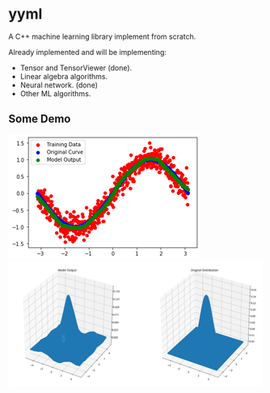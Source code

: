 yyml
====

A C++ machine learning library implement from scratch.

Already implemented and will be implementing:
- Tensor and TensorViewer (done).
- Linear algebra algorithms.
- Neural network. (done)
- Other ML algorithms.

Some Demo
---
![1D-y=Sin(x)](fig/sin.png)
![2D-MultiVariate Normal](fig/2D_multivariate_normal.png)



